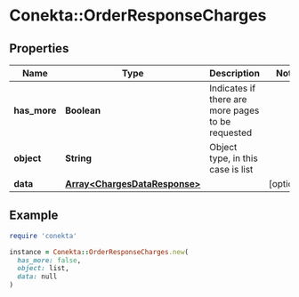 # Conekta::OrderResponseCharges

## Properties

| Name | Type | Description | Notes |
| ---- | ---- | ----------- | ----- |
| **has_more** | **Boolean** | Indicates if there are more pages to be requested |  |
| **object** | **String** | Object type, in this case is list |  |
| **data** | [**Array&lt;ChargesDataResponse&gt;**](ChargesDataResponse.md) |  | [optional] |

## Example

```ruby
require 'conekta'

instance = Conekta::OrderResponseCharges.new(
  has_more: false,
  object: list,
  data: null
)
```

